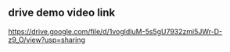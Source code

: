 ## drive demo video link

https://drive.google.com/file/d/1vogldIuM-5s5gU7932zmi5JWr-D-z9_O/view?usp=sharing
